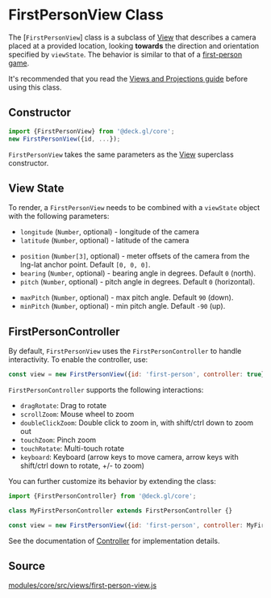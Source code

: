 # FirstPersonView Class

The [`FirstPersonView`] class is a subclass of [View](/docs/api-reference/viewport.md) that describes a camera placed at a provided location, looking **towards** the direction and orientation specified by `viewState`. The behavior is similar to that of a [first-person game](https://en.wikipedia.org/wiki/First-person_(gaming)).

It's recommended that you read the [Views and Projections guide](/docs/developer-guide/views.md) before using this class.


## Constructor

```js
import {FirstPersonView} from '@deck.gl/core';
new FirstPersonView({id, ...});
```

`FirstPersonView` takes the same parameters as the [View](/docs/api-reference/view.md) superclass constructor.


## View State

To render, a `FirstPersonView` needs to be combined with a `viewState` object with the following parameters:

- `longitude` (`Number`, optional) - longitude of the camera
- `latitude` (`Number`, optional) - latitude of the camera
* `position` (`Number[3]`, optional) - meter offsets of the camera from the lng-lat anchor point. Default `[0, 0, 0]`.
* `bearing` (`Number`, optional) - bearing angle in degrees. Default `0` (north).
* `pitch` (`Number`, optional) - pitch angle in degrees. Default `0` (horizontal).
- `maxPitch` (`Number`, optional) - max pitch angle. Default `90` (down).
- `minPitch` (`Number`, optional) - min pitch angle. Default `-90` (up).


## FirstPersonController

By default, `FirstPersonView` uses the `FirstPersonController` to handle interactivity. To enable the controller, use:

```js
const view = new FirstPersonView({id: 'first-person', controller: true});
```

`FirstPersonController` supports the following interactions:

- `dragRotate`: Drag to rotate
- `scrollZoom`: Mouse wheel to zoom
- `doubleClickZoom`: Double click to zoom in, with shift/ctrl down to zoom out
- `touchZoom`: Pinch zoom
- `touchRotate`: Multi-touch rotate
- `keyboard`: Keyboard (arrow keys to move camera, arrow keys with shift/ctrl down to rotate, +/- to zoom)

You can further customize its behavior by extending the class:

```js
import {FirstPersonController} from '@deck.gl/core';

class MyFirstPersonController extends FirstPersonController {}

const view = new FirstPersonView({id: 'first-person', controller: MyFirstPersonController});
```

See the documentation of [Controller](/docs/api-reference/controller.md) for implementation details.


## Source

[modules/core/src/views/first-person-view.js](https://github.com/visgl/deck.gl/tree/8.1-release/modules/core/src/views/first-person-view.js)

